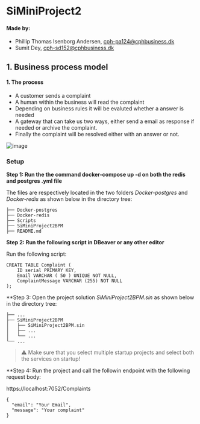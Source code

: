 # SiMiniProject2

#### Made by: ####

* Phillip Thomas Isenborg Andersen, cph-pa124@cphbusiness.dk
* Sumit Dey, cph-sd152@cphbusiness.dk


## 1. Business process model

#### 1. The process ####

* A customer sends a complaint 
* A human within the business will read the complaint
* Depending on business rules it will be evaluted whether a answer is needed 
* A gateway that can take us two ways, either send a email as response if needed or archive the complaint.
* Finally the complaint will be resolved either with an answer or not.

![image](https://user-images.githubusercontent.com/55355481/194023767-03228bd7-06a5-41da-843f-0b829fb1ef81.png)


### Setup

**Step 1: Run the the command docker-compose up -d on both the redis and postgres .yml file**

The files are respectively located in the two folders  *Docker-postgres* and *Docker-redis* as shown below in the directory tree:

```
├── Docker-postgres
├── Docker-redis
├── Scripts
├── SiMiniProject2BPM
├── README.md
```

**Step 2: Run the following script in DBeaver or any other editor**

Run the following script:
```
CREATE TABLE Complaint (
	ID serial PRIMARY KEY,
	Email VARCHAR ( 50 ) UNIQUE NOT NULL,
	ComplaintMessage VARCHAR (255) NOT NULL
);
```

**Step 3: Open the project solution *SiMiniProject2BPM.sin* as shown below in the directory tree:

 
    ├── ...
    ├── SiMiniProject2BPM                   
    │   ├── SiMiniProject2BPM.sin        
    │   ├── ...       
    │   └── ...                
    └── ...


> :warning: Make sure that you select multiple startup projects and select both the services on startup!

**Step 4: Run the project and call the followin endpoint with the following request body:

https://localhost:7052/Complaints


```
{
  "email": "Your Email",
  "message": "Your complaint"
}
```


